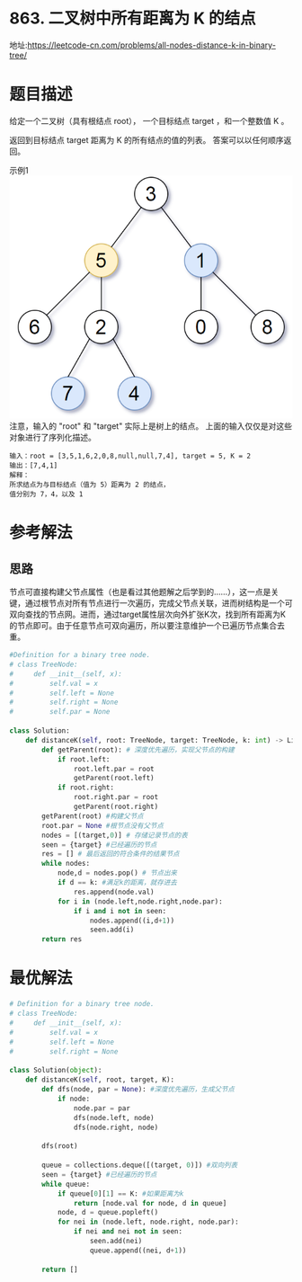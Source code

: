 # 863. 二叉树中所有距离为 K 的结点
地址:https://leetcode-cn.com/problems/all-nodes-distance-k-in-binary-tree/


# 题目描述
给定一个二叉树（具有根结点 root）， 一个目标结点 target ，和一个整数值 K 。

返回到目标结点 target 距离为 K 的所有结点的值的列表。 答案可以以任何顺序返回。


示例1
![img](../pic/863_1.png)
注意，输入的 "root" 和 "target" 实际上是树上的结点。
上面的输入仅仅是对这些对象进行了序列化描述。
```
输入：root = [3,5,1,6,2,0,8,null,null,7,4], target = 5, K = 2
输出：[7,4,1]
解释：
所求结点为与目标结点（值为 5）距离为 2 的结点，
值分别为 7，4，以及 1

```


# 参考解法
## 思路
节点可直接构建父节点属性（也是看过其他题解之后学到的……），这一点是关键，通过根节点对所有节点进行一次遍历，完成父节点关联，进而树结构是一个可双向查找的节点网。进而，通过target属性层次向外扩张K次，找到所有距离为K的节点即可。由于任意节点可双向遍历，所以要注意维护一个已遍历节点集合去重。


```python
#Definition for a binary tree node.
# class TreeNode:
#     def __init__(self, x):
#         self.val = x
#         self.left = None
#         self.right = None
#         self.par = None

class Solution:
    def distanceK(self, root: TreeNode, target: TreeNode, k: int) -> List[int]:
        def getParent(root): # 深度优先遍历，实现父节点的构建
            if root.left:
                root.left.par = root
                getParent(root.left)
            if root.right:
                root.right.par = root
                getParent(root.right)
        getParent(root) #构建父节点
        root.par = None #根节点没有父节点
        nodes = [(target,0)] # 存储记录节点的表
        seen = {target} #已经遍历的节点
        res = [] # 最后返回的符合条件的结果节点
        while nodes:
            node,d = nodes.pop() # 节点出来
            if d == k: #满足k的距离，就存进去
                res.append(node.val)
            for i in (node.left,node.right,node.par):
                if i and i not in seen:
                    nodes.append((i,d+1))
                    seen.add(i)
        return res


```

# 最优解法
```python
# Definition for a binary tree node.
# class TreeNode:
#     def __init__(self, x):
#         self.val = x
#         self.left = None
#         self.right = None

class Solution(object):
    def distanceK(self, root, target, K):
        def dfs(node, par = None): #深度优先遍历，生成父节点
            if node:
                node.par = par
                dfs(node.left, node)
                dfs(node.right, node)

        dfs(root)

        queue = collections.deque([(target, 0)]) #双向列表
        seen = {target} #已经遍历的节点
        while queue:
            if queue[0][1] == K: #如果距离为k   
                return [node.val for node, d in queue]
            node, d = queue.popleft()
            for nei in (node.left, node.right, node.par):
                if nei and nei not in seen:
                    seen.add(nei)
                    queue.append((nei, d+1))

        return []



```